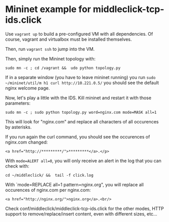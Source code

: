 # Mininet example for middleclick-tcp-ids.click

Use `vagrant up` to build a pre-configured VM with all dependencies. Of course, vagrant and virtualbox must be installed themselves.

Then, run `vagrant ssh` to jump into the VM.

Then, simply run the Mininet topology with:

```
sudo mn -c ; cd /vagrant &&  udo python topology.py
```

If in a separate window (you have to leave mininet running) you run `sudo ~/mininet/util/m h1 curl http://10.221.0.5/` you should see the default nginx welcome page.

Now, let's play a little with the IDS. Kill mininet and restart it with those parameters:
```
sudo mn -c ; sudo python topology.py word=nginx.com mode=MASK all=1
```
This will look for "nginx.com" and replace all characters of all occurences by asterisks.

If you run again the curl command, you should see the occurences of nginx.com changed:
```
<a href="http://*********/">*********</a>.</p>
```

With `mode=ALERT all=0`, you will only receive an alert in the log that you can check with:

```
cd ~/middleclick/ &&  tail -f click.log
```

With `mode=REPLACE all=1 pattern=nginx.org", you will replace all occurences of nginx.com per nginx.com:
```
<a href="http://nginx.org/">nginx.org</a>.<br/>
```

Check conf/middleclick/middleclick-tcp-ids.click for the other modes, HTTP support to remove/replace/insert content, even with different sizes, etc...
